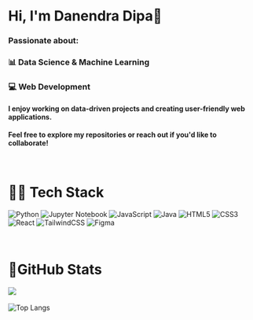# Hi, I'm Danendra Dipa👋

### Passionate about:
### 📊 Data Science & Machine Learning
### 💻 Web Development
#### I enjoy working on data-driven projects and creating user-friendly web applications.
#### Feel free to explore my repositories or reach out if you'd like to collaborate!

<br/>

# 🧑‍💻 Tech Stack
![Python](https://img.shields.io/badge/python-3670A0?style=for-the-badge&logo=python&logoColor=ffdd54)
![Jupyter Notebook](https://img.shields.io/badge/jupyter-%23FA0F00.svg?style=for-the-badge&logo=jupyter&logoColor=white)
![JavaScript](https://img.shields.io/badge/javascript-%23323330.svg?style=for-the-badge&logo=javascript&logoColor=%23F7DF1E)
![Java](https://img.shields.io/badge/java-%23ED8B00.svg?style=for-the-badge&logo=openjdk&logoColor=white)
![HTML5](https://img.shields.io/badge/html5-%23E34F26.svg?style=for-the-badge&logo=html5&logoColor=white)
![CSS3](https://img.shields.io/badge/css3-%231572B6.svg?style=for-the-badge&logo=css3&logoColor=white)
![React](https://img.shields.io/badge/react-%2320232a.svg?style=for-the-badge&logo=react&logoColor=%2361DAFB)
![TailwindCSS](https://img.shields.io/badge/tailwindcss-%2338B2AC.svg?style=for-the-badge&logo=tailwind-css&logoColor=white)
![Figma](https://img.shields.io/badge/figma-%23F24E1E.svg?style=for-the-badge&logo=figma&logoColor=white)

<br/>

# 📶GitHub Stats
![](https://github-readme-stats.vercel.app/api?username=danendradipa&theme=radical&hide_border=false&include_all_commits=true&count_private=true)
<br/>
<br/>
![Top Langs](https://github-readme-stats.vercel.app/api/top-langs/?username=danendradipa&theme=radical&layout=compact)
